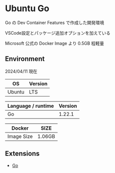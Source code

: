 # Ubuntu Go

Go の Dev Container Features で作成した開発環境

VSCode設定とパッケージ追加オプションを加えている

Microsoft 公式の Docker Image より 0.5GB 程軽量

## Environment

2024/04/11 現在

| OS | Version |
|----|---------|
| Ubuntu | LTS | 

| Language / runtime | Version | 
|--------------------|---------|
| Go | 1.22.1 | 

| Docker | SIZE |
|--------|------|
| Image Size | 1.06GB | 

## Extensions

- [Go](https://marketplace.visualstudio.com/items?itemName=golang.Go)
